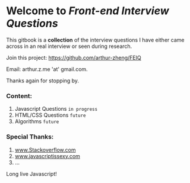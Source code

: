 # Welcome to _Front-end Interview Questions_

This gitbook is a **collection** of the interview questions I have either came across in an real interview or seen during research.

Join this project: https://github.com/arthur-zheng/FEIQ

Email: arthur.z.me 'at' gmail.com.

Thanks again for stopping by.

### Content:

1. Javascript Questions    `in progress`
2. HTML\/CSS Questions     `future`
3. Algorithms              `future`

### Special Thanks:
 1. www.Stackoverflow.com
 2. www.javascriptissexy.com
 3. ...









Long live Javascript!

